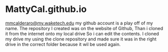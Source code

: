 # MattyCal.github.io
mmcalderaro@my.waketech.edu
my github account is a play off of my name.
The repository I created was on the website of Github, Than i cloned it from the internet onto my local drive So i can edit the contents.
I cloned my drive my using the clone repository and made sure it was in the right drive in the correct folder because it wil be used again.